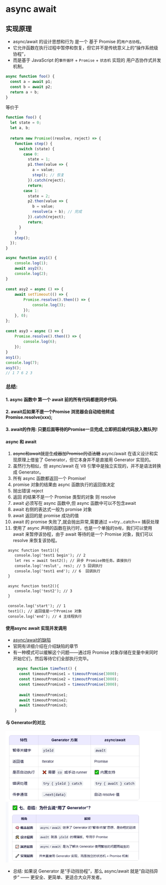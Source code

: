 # async await

## 实现原理
- async/await 的设计思想和行为 是一个 基于 Promise 的``用户态协程``。
- 它允许函数在执行过程中暂停和恢复，但它并不是传统意义上的“操作系统级协程”，
- 而是基于 JavaScript 的``事件循环`` + ``Promise`` + ``状态机`` 实现的 用户态协作式并发机制。

```javascript
async function foo() {
  const a = await p1;
  const b = await p2;
  return a + b;
}
```
等价于
```javascript
function foo() {
  let state = 0;
  let a, b;

  return new Promise((resolve, reject) => {
    function step() {
      switch (state) {
        case 0:
          state = 1;
          p1.then(value => {
            a = value;
            step(); // 恢复
          }).catch(reject);
          return;
        case 1:
          state = 2;
          p2.then(value => {
            b = value;
            resolve(a + b); // 完成
          }).catch(reject);
          return;
      }
    }
    step();
  });
}
```

```javascript
async function asy1() {
    console.log(1);
    await asy2();
    console.log(2);
}

const asy2 = async () => {
    await setTimeout(() => {
        Promise.resolve().then(() => {
            console.log(3);
        });
    }, 0);
};

const asy3 = async () => {
    Promise.resolve().then(() => {
        console.log(6);
    });
}
asy1();
console.log(7);
asy3();
// 1 7 6 2 3 

```
### 总结:
####  1. async 函数中 第一个 await 前的所有代码都是同步代码.
####  2. await后如果不是一个Promise 浏览器会自动给他转成 Promise.resolve(xxx);
####  3. await的作用: 只要后面等待的Promise一旦完成,立即把后续代码放入微队列!

#### async 和 await

1.  ~~async和await就是生成器加Promise的语法糖~~ async/await 在语义设计和实现原理上借鉴了 Generator，但它本身并不是直接用 Generator 实现的。
2.  虽然行为相似，但 async/await 在 V8 引擎中是独立实现的，并不是语法转换成 Generator。
3.  所有 async 函数都返回一个 Promise!
4.  promise 对象的结果由 async 函数执行的返回值决定
5.  抛出错误 reject
6.  返回 的结果不是一个 Promise 类型的对象 则 resolve
7.  await 必须写在 async 函数中,但 async 函数中可以不包含await
8.  await 右侧的表达式一般为 promise 对象
9.  await 返回的是 promise 成功的值
10. await 的 promise 失败了,就会抛出异常,需要通过 ==try...catch== 捕获处理
11. 使用了 async 声明的函数在执行时，也是一个单独的``协程``，我们可以使用 await 来暂停该协程，由于 await 等待的是一个 Promise 对象，我们可以 resolve 来恢复该协程。

```
 async function test1(){
    console.log('test1 begin'); // 2
    let res = await test2(); // 异步 Promise微任务。直接执行
    console.log('reslut', res); // 5 回调执行
    console.log('test1 end'); // 6  回调执行
 }
 
 async function test2(){
    console.log('test2'); // 3
 }
 
 console.log('start'); // 1
 test1(); // 返回值是一个Promise 对象
 console.log('end'); // 4 主线程执行

```

#### 使用async await 实现并发调用

*   [async/await的缺陷](https://developer.mozilla.org/zh-CN/docs/Learn/JavaScript/Asynchronous/Async_await)
*   官网有详细介绍在介绍缺陷的章节
*   有一种模式可以缓解这个问题——通过将 Promise 对象存储在变量中来同时开始它们，然后等待它们全部执行完毕。

```javascript
     async function timeTest() {
      const timeoutPromise1 = timeoutPromise(3000);
      const timeoutPromise2 = timeoutPromise(3000);
      const timeoutPromise3 = timeoutPromise(3000);

      await timeoutPromise1;
      await timeoutPromise2;
      await timeoutPromise3;
    }
```
#### 与 Generator的对比
![img_1.png](img_1.png)
![img_2.png](img_2.png)
- 总结: 如果说 Generator 是“手动挡协程”，那么 async/await 就是“自动挡异步” —— 更安全、更简单、更适合大众开发者。
